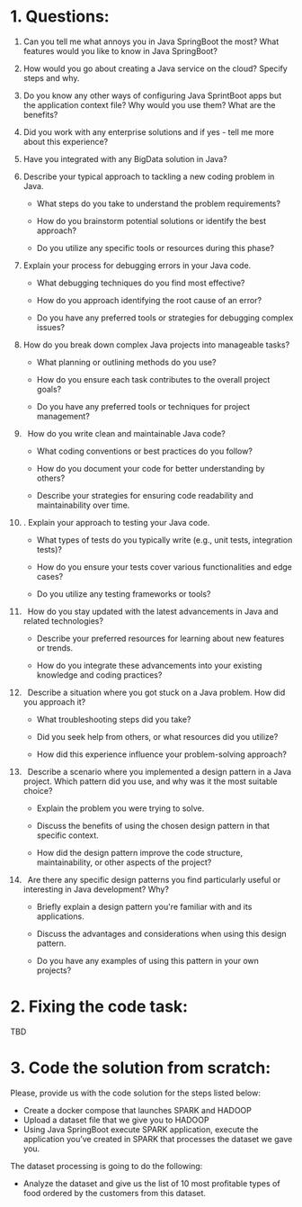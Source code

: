 ﻿# <a name="_u1ctq8qsylmw"></a>1. Questions: 

1. Can you tell me what annoys you in Java SpringBoot the most? What features would you like to know in Java SpringBoot?

1. How would you go about creating a Java service on the cloud? Specify steps and why.

1. Do you know any other ways of configuring Java SprintBoot apps but the application context file? Why would you use them? What are the benefits?

1. Did you work with any enterprise solutions and if yes - tell me more about this experience?

1. Have you integrated with any BigData solution in Java?

1. Describe your typical approach to tackling a new coding problem in Java.

   - What steps do you take to understand the problem requirements?

   - How do you brainstorm potential solutions or identify the best approach?

   - Do you utilize any specific tools or resources during this phase?

1. Explain your process for debugging errors in your Java code.

   -  What debugging techniques do you find most effective?

   - How do you approach identifying the root cause of an error?

   - Do you have any preferred tools or strategies for debugging complex issues?

1. How do you break down complex Java projects into manageable tasks?

   - What planning or outlining methods do you use?

   - How do you ensure each task contributes to the overall project goals?

   - Do you have any preferred tools or techniques for project management?

1. ` `How do you write clean and maintainable Java code?

   - What coding conventions or best practices do you follow?

   - How do you document your code for better understanding by others?

   - Describe your strategies for ensuring code readability and maintainability over time.

1. . Explain your approach to testing your Java code.

   - What types of tests do you typically write (e.g., unit tests, integration tests)?

   - How do you ensure your tests cover various functionalities and edge cases?

   - Do you utilize any testing frameworks or tools?

1. ` `How do you stay updated with the latest advancements in Java and related technologies?

   - Describe your preferred resources for learning about new features or trends.

   - How do you integrate these advancements into your existing knowledge and coding practices?

1. ` `Describe a situation where you got stuck on a Java problem. How did you approach it?

   - What troubleshooting steps did you take?

   - Did you seek help from others, or what resources did you utilize?

   - How did this experience influence your problem-solving approach?

1. ` `Describe a scenario where you implemented a design pattern in a Java project. Which pattern did you use, and why was it the most suitable choice?

   - Explain the problem you were trying to solve.

   - Discuss the benefits of using the chosen design pattern in that specific context.

   - How did the design pattern improve the code structure, maintainability, or other aspects of the project?

1. ` `Are there any specific design patterns you find particularly useful or interesting in Java development? Why?

   - Briefly explain a design pattern you're familiar with and its applications.

   - Discuss the advantages and considerations when using this design pattern.

   - Do you have any examples of using this pattern in your own projects?


# <a name="_426tr6rfyrhr"></a>2. Fixing the code task:
TBD


# <a name="_bnafu5f4hxl0"></a>3. Code the solution from scratch:

Please, provide us with the code solution for the steps listed below:

- Create a docker compose that launches SPARK and HADOOP
- Upload a dataset file that we give you to HADOOP
- Using Java SpringBoot execute SPARK application, execute the application you’ve created in SPARK that processes the dataset we gave you.

The dataset processing is going to do the following:

- Analyze the dataset and give us the list of 10 most profitable types of food ordered by the customers from this dataset.
